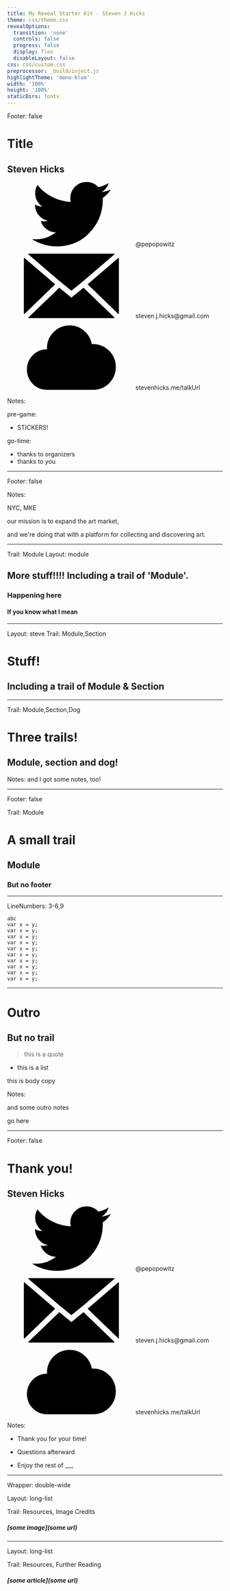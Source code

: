 ```yaml
---
title: My Reveal Starter Kit - Steven J Hicks
theme: css/theme.css
revealOptions:
  transition: 'none'
  controls: false
  progress: false
  display: flex
  disableLayout: false
css: css/custom.css
preprocessor: _build/inject.js
highlightTheme: 'mono-blue'
width: '100%'
height: '100%'
staticDirs: fonts
---
```

Footer: false

<!-- .slide: data-background="/images/title.jpg" class="title" -->

<svg xmlns="http://www.w3.org/2000/svg" xmlns:xlink="http://www.w3.org/1999/xlink" version="1.1" style="width:0;height:0;position:absolute;overflow:hidden;">
  <defs>
<symbol viewBox="0 0 567.31298828125 409.60003662109375" aria-labelledby="apsi-zocial-cloudapp-title" id="si-zocial-cloudapp"><title id="apsi-zocial-cloudapp-title">icon cloudapp</title><path d="M.001 280.576c0-35.504 12.544-65.872 37.632-91.136 25.087-25.264 55.215-37.888 90.368-37.888l.511.512c0-1.024-.08-2.224-.255-3.584-.176-1.36-.256-2.384-.256-3.072 0-40.272 14.08-74.576 42.24-102.912C198.401 14.16 232.449 0 272.385 0c35.152 0 66.048 11.264 92.672 33.792s43.008 50.864 49.152 84.992h8.704c39.92 0 73.984 14.16 102.144 42.496s42.256 62.64 42.256 102.912c0 40.288-14.096 74.592-42.256 102.928s-62.223 42.48-102.144 42.48c-2.736 0-4.784-.16-6.144-.495v.495H120.816v-.512c-33.792-1.712-62.367-15.023-85.76-39.935C11.68 344.24 0 314.72 0 280.576z"/></symbol>
<symbol viewBox="0 0 514.8550415039062 347.53997802734375" aria-labelledby="aysi-zocial-email-title" id="si-zocial-email"><title id="aysi-zocial-email-title">icon email</title><path d="M0 316.758V30.782c0-.33.496-3.475 1.49-9.433l168.308 143.98L1.986 326.688c-1.323-4.634-1.985-7.944-1.985-9.93zM22.342 1.49C24.659.497 27.472 0 30.782 0h453.29c2.98 0 5.958.497 8.937 1.49L324.204 145.968l-22.342 17.873-44.187 36.244-44.187-36.244-22.342-17.873zm.496 344.56L192.14 183.7l65.536 53.123 65.536-53.124L492.513 346.05c-2.648.994-5.461 1.49-8.44 1.49H30.783c-2.649 0-5.297-.496-7.945-1.49zm322.716-180.719L513.366 21.35c.993 2.98 1.489 6.124 1.489 9.434V316.76c0 2.978-.496 6.288-1.49 9.93z"/></symbol>
<symbol viewBox="0 0 640.0180053710938 520.3389892578125" aria-labelledby="dnsi-zocial-twitter-title" id="si-zocial-twitter"><title id="dnsi-zocial-twitter-title">icon twitter</title><path d="M0 461.54c10.42 1.014 20.826 1.548 31.22 1.548 61.048 0 115.528-18.732 163.387-56.17-28.424-.352-53.933-9.041-76.477-26.043-22.57-16.99-37.984-38.675-46.323-65.056 6.933 1.418 15.102 2.095 24.456 2.095 12.15 0 23.766-1.575 34.862-4.684-30.517-5.866-55.766-20.891-75.709-44.996-19.955-24.13-29.919-51.969-29.919-83.527v-1.574c18.395 10.42 38.31 15.805 59.826 16.13-18.016-11.798-32.338-27.304-42.915-46.57-10.575-19.24-15.87-40.13-15.87-62.675 0-23.597 6.088-45.607 18.212-66.095 32.6 40.586 72.418 72.938 119.431 97.055 47 24.092 97.368 37.53 151.158 40.327-2.432-11.448-3.655-21.516-3.655-30.18 0-36.085 12.84-66.954 38.505-92.62C375.868 12.839 406.893 0 443.342 0c37.79 0 69.7 13.88 95.73 41.64 30.167-6.257 57.926-17.015 83.255-32.261-9.718 31.558-28.815 55.845-57.238 72.847 25.327-3.109 50.304-10.055 74.929-20.813-16.651 26.017-38.336 48.742-65.056 68.151v17.198c0 34.992-5.125 70.128-15.35 105.355-10.211 35.214-25.848 68.853-46.83 100.972-20.996 32.065-46.05 60.619-75.189 85.569-29.126 24.977-64.08 44.853-104.849 59.592-40.755 14.752-84.555 22.089-131.398 22.089-72.483-.014-139.606-19.605-201.345-58.8z"/></symbol>
  </defs>
</svg>

# Title

## Steven Hicks

<p>
  <svg class="icon">
    <use xlink:href="#si-zocial-twitter" />
  </svg>@pepopowitz
</p>

<p>
  <svg class="icon">
    <use xlink:href="#si-zocial-email" />
  </svg>steven.j.hicks@gmail.com
</p>

<p>
  <svg class="icon">
    <use xlink:href="#si-zocial-cloudapp" />
  </svg>stevenhicks.me/talkUrl
</p>

Notes:

pre-game:

- STICKERS!

go-time:

- thanks to organizers
- thanks to you

---

Footer: false

<!-- .slide: data-background="/images/artsy.svg" data-background-size="750px" data-background-color="black" -->

Notes:

NYC, MKE

our mission is to expand the art market,

and we're doing that with a platform for collecting and discovering art.

---

Trail: Module
Layout: module

## More stuff!!!! Including a trail of 'Module'.

### Happening here <!-- .element: class="fragment" -->

#### If you know what I mean <!-- .element: class="fragment" -->

---

Layout: steve
Trail: Module,Section

# Stuff!

## Including a trail of Module & Section

---

Trail: Module,Section,Dog

# Three trails!

## Module, section and dog!

Notes:
and I got some notes, too!

---

Footer: false

Trail: Module

# A small trail

## Module

### But no footer

---

LineNumbers: 3-6,9

```
abc
var x = y;
var x = y;
var x = y;
var x = y;
var x = y;
var x = y;
var x = y;
var x = y;
var x = y;
var x = y;
```

---
# Outro

## But no trail

> this is a quote

- this is a list

this is body copy

Notes:

and some outro notes

go here

---

Footer: false

<!-- .slide: data-background="/images/title.jpg" class="title" -->

# **Thank you!**

## Steven Hicks

<p>
  <svg class="icon">
    <use xlink:href="#si-zocial-twitter" />
  </svg>@pepopowitz
</p>

<p>
  <svg class="icon">
    <use xlink:href="#si-zocial-email" />
  </svg>steven.j.hicks@gmail.com
</p>

<p>
  <svg class="icon">
    <use xlink:href="#si-zocial-cloudapp" />
  </svg>stevenhicks.me/talkUrl
</p>

Notes:

- Thank you for your time!

- Questions afterward

- Enjoy the rest of \_\_\_

---

Wrapper: double-wide

Layout: long-list

Trail: Resources, Image Credits

##### [some image](some url)

---

Layout: long-list

Trail: Resources, Further Reading

##### [some article](some url)

